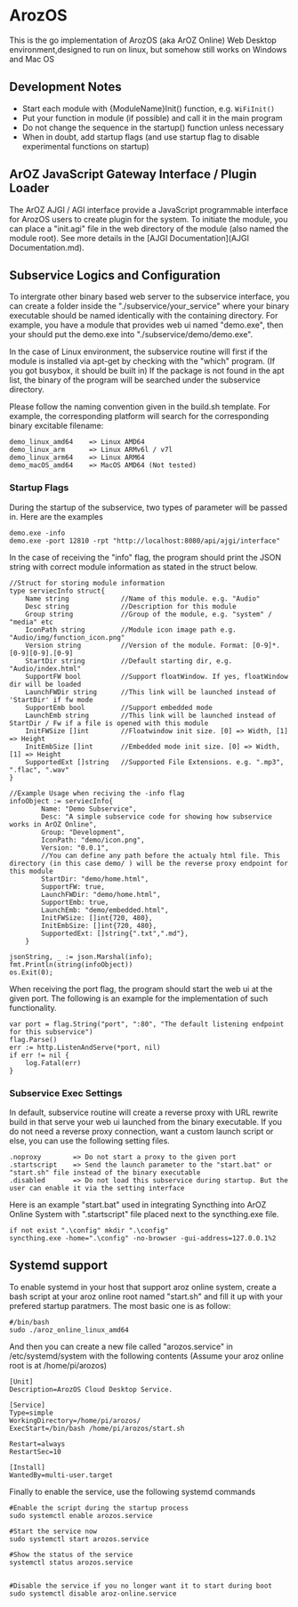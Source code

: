 # ArozOS

This is the go implementation of ArozOS (aka ArOZ Online) Web Desktop environment,designed to run on linux, but somehow still works on Windows and Mac OS

## Development Notes

- Start each module with {ModuleName}Init() function, e.g. ```WiFiInit()```
- Put your function in module (if possible) and call it in the main program
- Do not change the sequence in the startup() function unless necessary
- When in doubt, add startup flags (and use startup flag to disable experimental functions on startup)

## ArOZ JavaScript Gateway Interface / Plugin Loader
The ArOZ AJGI / AGI interface provide a JavaScript programmable interface for ArozOS users to create 
plugin for the system. To initiate the module, you can place a "init.agi" file in the web directory of the module
(also named the module root). See more details in the [AJGI Documentation](AJGI Documentation.md).

## Subservice Logics and Configuration
To intergrate other binary based web server to the subservice interface,
you can create a folder inside the "./subservice/your_service" where your binary
executable should be named identically with the containing directory.
For example, you have a module that provides web ui named "demo.exe",
then your should put the demo.exe into "./subservice/demo/demo.exe".

In the case of Linux environment, the subservice routine will first if the 
module is installed via apt-get by checking with the "which" program. (If you got busybox, it should be built in)
If the package is not found in the apt list, the binary of the program will be searched
under the subservice directory.

Please follow the naming convention given in the build.sh template.
For example, the corresponding platform will search for the corresponding binary excitable filename:

```
demo_linux_amd64	=> Linux AMD64
demo_linux_arm		=> Linux ARMv6l / v7l
demo_linux_arm64	=> Linux ARM64
demo_macOS_amd64	=> MacOS AMD64 (Not tested)
```

### Startup Flags
During the startup of the subservice, two types of parameter will be passed in. Here are the examples
```
demo.exe -info
demo.exe -port 12810 -rpt "http://localhost:8080/api/ajgi/interface"
```

In the case of receiving the "info" flag, the program should print the JSON string with correct module information
as stated in the struct below.

```
//Struct for storing module information
type serviecInfo struct{
	Name string				//Name of this module. e.g. "Audio"
	Desc string				//Description for this module
	Group string			//Group of the module, e.g. "system" / "media" etc
	IconPath string			//Module icon image path e.g. "Audio/img/function_icon.png"
	Version string			//Version of the module. Format: [0-9]*.[0-9][0-9].[0-9]
	StartDir string 		//Default starting dir, e.g. "Audio/index.html"
	SupportFW bool 			//Support floatWindow. If yes, floatWindow dir will be loaded
	LaunchFWDir string 		//This link will be launched instead of 'StartDir' if fw mode
	SupportEmb bool			//Support embedded mode
	LaunchEmb string 		//This link will be launched instead of StartDir / Fw if a file is opened with this module
	InitFWSize []int 		//Floatwindow init size. [0] => Width, [1] => Height
	InitEmbSize []int		//Embedded mode init size. [0] => Width, [1] => Height
	SupportedExt []string 	//Supported File Extensions. e.g. ".mp3", ".flac", ".wav"
}

//Example Usage when reciving the -info flag
infoObject := serviecInfo{
		Name: "Demo Subservice",
		Desc: "A simple subservice code for showing how subservice works in ArOZ Online",			
		Group: "Development",
		IconPath: "demo/icon.png",
		Version: "0.0.1",
		//You can define any path before the actualy html file. This directory (in this case demo/ ) will be the reverse proxy endpoint for this module
		StartDir: "demo/home.html",			
		SupportFW: true, 
		LaunchFWDir: "demo/home.html",
		SupportEmb: true,
		LaunchEmb: "demo/embedded.html",
		InitFWSize: []int{720, 480},
		InitEmbSize: []int{720, 480},
		SupportedExt: []string{".txt",".md"},
	}
	
jsonString, _ := json.Marshal(info);
fmt.Println(string(infoObject))
os.Exit(0);
```

When receiving the port flag, the program should start the web ui at the given port. The following is an example for 
the implementation of such functionality.

```
var port = flag.String("port", ":80", "The default listening endpoint for this subservice")
flag.Parse()
err := http.ListenAndServe(*port, nil)
if err != nil {
	log.Fatal(err)
}
```


### Subservice Exec Settings
In default, subservice routine will create a reverse proxy with URL rewrite build in that serve your web ui launched
from the binary executable. If you do not need a reverse proxy connection, want a custom launch script or else, you can 
use the following setting files.

```
.noproxy		=> Do not start a proxy to the given port
.startscript	=> Send the launch parameter to the "start.bat" or "start.sh" file instead of the binary executable
.disabled		=> Do not load this subservice during startup. But the user can enable it via the setting interface
```

Here is an example "start.bat" used in integrating Syncthing into ArOZ Online System with ".startscript" file placed next
to the syncthing.exe file.
```
if not exist ".\config" mkdir ".\config"
syncthing.exe -home=".\config" -no-browser -gui-address=127.0.0.1%2
```

## Systemd support
To enable systemd in your host that support aroz online system, create a bash script at your aroz online root named "start.sh"
and fill it up with your prefered startup paratmers. The most basic one is as follow:

```
#/bin/bash
sudo ./aroz_online_linux_amd64

```

And then you can create a new file called "arozos.service" in /etc/systemd/system with the following contents (Assume your aroz online root is at /home/pi/arozos)

```
[Unit]
Description=ArozOS Cloud Desktop Service.

[Service]
Type=simple
WorkingDirectory=/home/pi/arozos/
ExecStart=/bin/bash /home/pi/arozos/start.sh

Restart=always
RestartSec=10

[Install]
WantedBy=multi-user.target
```

Finally to enable the service, use the following systemd commands

```
#Enable the script during the startup process
sudo systemctl enable arozos.service

#Start the service now
sudo systemctl start arozos.service

#Show the status of the service
systemctl status arozos.service


#Disable the service if you no longer want it to start during boot
sudo systemctl disable aroz-online.service
```

